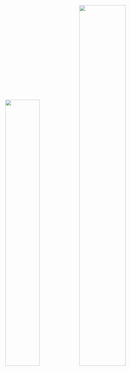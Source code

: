 <img width="46.2%" src="https://github-readme-stats.vercel.app/api/top-langs/?username=BossjessTunnel1&title_color=79ff97&icon_color=63a2ff&text_color=ffffff&bg_color=151515&hide=css%2Chtml&layout=compact" /><img width="53.8%" src="https://github-readme-stats.vercel.app/api?username=BossjessTunnel1&&show_icons=true&title_color=79ff97&icon_color=63a2ff&text_color=ffffff&bg_color=151515&hide=contribs" />

<!--
**BossjessTunnel1/BossjessTunnel1** is a ✨ _special_ ✨ repository because its `README.md` (this file) appears on your GitHub profile.

Here are some ideas to get you started:

- 🔭 I’m currently working on ...
- 🌱 I’m currently learning ...
- 👯 I’m looking to collaborate on ...
- 🤔 I’m looking for help with ...
- 💬 Ask me about ...
- 📫 How to reach me: ...
- 😄 Pronouns: ...
- ⚡ Fun fact: ...
-->
